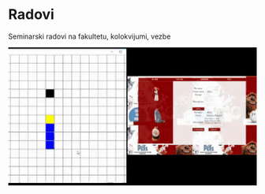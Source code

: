 # Radovi
Seminarski radovi na fakultetu, kolokvijumi, vezbe



![GUI](https://github.com/milicazivkovic15/Radovi/blob/master/preview.gif)
